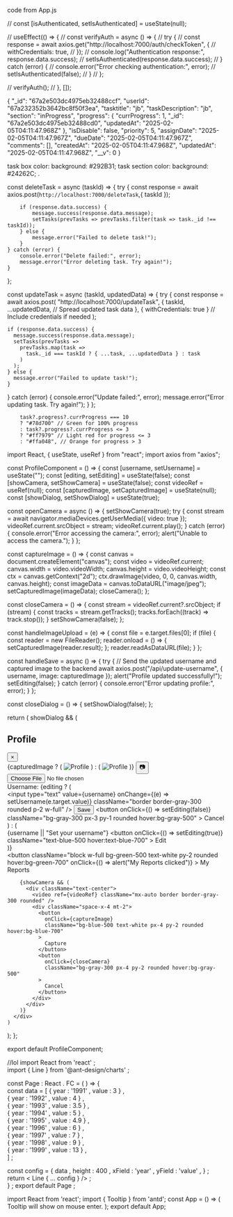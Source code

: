   code from App.js
  
  // const [isAuthenticated, setIsAuthenticated] = useState(null); 

  // useEffect(() => {
  //   const verifyAuth = async () => {
  //     try {
  //       const response = await axios.get("http://localhost:7000/auth/checkToken", {
  //         withCredentials: true, 
  //       });
  //       console.log("Authentication response:", response.data.success);
  //       setIsAuthenticated(response.data.success);
  //     } catch (error) {
  //       console.error("Error checking authentication:", error);
  //       setIsAuthenticated(false);
  //     }
  //   };
  
  //   verifyAuth();
  // }, []);


  {
    "_id": "67a2e503dc4975eb32488ccf",
    "userId": "67a232352b3642bc8f50f3ea",
    "tasktitle": "jb",
    "taskDescription": "jb",
    "section": "inProgress",
    "progress": {
        "currProgress": 1,
        "_id": "67a2e503dc4975eb32488cd0",
        "updatedAt": "2025-02-05T04:11:47.968Z"
    },
    "isDisable": false,
    "priority": 5,
    "assignDate": "2025-02-05T04:11:47.967Z",
    "dueDate": "2025-02-05T04:11:47.967Z",
    "comments": [],
    "createdAt": "2025-02-05T04:11:47.968Z",
    "updatedAt": "2025-02-05T04:11:47.968Z",
    "__v": 0
}

task box color: background: #292B31;
task section color: background: #24262C;
.


const deleteTask = async (taskId) => {
    try {
        const response = await axios.post(`http://localhost:7000/deleteTask`,{ taskId });
        
        if (response.data.success) {
            message.success(response.data.message);
            setTasks(prevTasks => prevTasks.filter(task => task._id !== taskId)); 
        } else {
            message.error("Failed to delete task!");
        }
    } catch (error) {
        console.error("Delete failed:", error);
        message.error("Error deleting task. Try again!");
    }
};

const updateTask = async (taskId, updatedData) => {
  try {
    const response = await axios.post(
      "http://localhost:7000/updateTask",
      {
        taskId,
        ...updatedData, // Spread updated task data
      },
      { withCredentials: true } // Include credentials if needed
    );

    if (response.data.success) {
      message.success(response.data.message);
      setTasks(prevTasks =>
        prevTasks.map(task =>
          task._id === taskId ? { ...task, ...updatedData } : task
        )
      );
    } else {
      message.error("Failed to update task!");
    }
  } catch (error) {
    console.error("Update failed:", error);
    message.error("Error updating task. Try again!");
  }
};

        task?.progress?.currProgress === 10
        ? "#78d700" // Green for 100% progress
        : task?.progress?.currProgress <= 3
        ? "#ff7979" // Light red for progress <= 3
        : "#ffa048", // Orange for progress > 3




<!-- <Droppable droppableId="sections" type="section" direction="horizontal">
            {(provided) => (
              <div
                ref={provided.innerRef}
                {...provided.droppableProps}
                className="h-[84%] overflow-x-auto flex items-center gap-3 flex-nowrap w-full p-5">
                {userData.sections.map((elem, index) => (
                  <Draggable key={elem} draggableId={elem} index={index}>
                    {(provided) => (
                      <div
                        ref={provided.innerRef}
                        {...provided.draggableProps}
                        {...provided.dragHandleProps}>
                        <TaskSection sectionName={elem} mode={mode} reTrigger={setReTrigger} />
                      </div>
                    )}
                  </Draggable>
                ))}
                {provided.placeholder}
              </div>
            )}
          </Droppable> -->

<!-- import React, { useState, useRef } from "react";
import axios from "axios";

const ProfileComponent = () => {
  const [username, setUsername] = useState("");
  const [editing, setEditing] = useState(false);
  const [showCamera, setShowCamera] = useState(false);
  const videoRef = useRef(null);
  const [capturedImage, setCapturedImage] = useState(null);

  const openCamera = async () => {
    setShowCamera(true);
    try {
      const stream = await navigator.mediaDevices.getUserMedia({ video: true });
      videoRef.current.srcObject = stream;
      videoRef.current.play();
    } catch (error) {
      console.error("Error accessing the camera:", error);
      alert("Unable to access the camera.");
    }
  };

  const captureImage = () => {
    const canvas = document.createElement("canvas");
    const video = videoRef.current;
    canvas.width = video.videoWidth;
    canvas.height = video.videoHeight;
    const ctx = canvas.getContext("2d");
    ctx.drawImage(video, 0, 0, canvas.width, canvas.height);
    const imageData = canvas.toDataURL("image/jpeg");
    setCapturedImage(imageData);
    closeCamera();
  };

  const closeCamera = () => {
    const stream = videoRef.current?.srcObject;
    if (stream) {
      const tracks = stream.getTracks();
      tracks.forEach((track) => track.stop());
    }
    setShowCamera(false);
  };

  const handleSave = async () => {
    try {
      // Send the updated username and captured image to the backend
      await axios.post("/api/update-username", { username, image: capturedImage });
      alert("Profile updated successfully!");
      setEditing(false);
    } catch (error) {
      console.error("Error updating profile:", error);
    }
  };

  return (
    <div className="p-6 max-w-md mx-auto bg-white rounded-xl shadow-md space-y-4">
      <div className="flex justify-between items-center">
        <h2 className="text-xl font-bold">Profile</h2>
        <button
          className="text-red-500 hover:text-red-700"
          onClick={() => alert("Close button clicked")}
        >
          &times;
        </button>
      </div>
      <div className="text-center">
        <div className="relative inline-block">
          {capturedImage ? (
            <img
              src={capturedImage}
              alt="Profile"
              className="w-20 h-20 rounded-full mx-auto"
            />
          ) : (
            <img
              src="/default-avatar.png"
              alt="Profile"
              className="w-20 h-20 rounded-full mx-auto"
            />
          )}
          <button
            className="absolute bottom-0 right-0 bg-gray-800 text-white p-1 rounded-full"
            onClick={openCamera}
          >
            📷
          </button>
        </div>
      </div>
      <div>
        <label className="block text-gray-700">Username:</label>
        {editing ? (
          <div className="flex items-center space-x-2">
            <input
              type="text"
              value={username}
              onChange={(e) => setUsername(e.target.value)}
              className="border border-gray-300 rounded p-2 w-full"
            />
            <button
              onClick={handleSave}
              className="bg-blue-500 text-white px-3 py-1 rounded hover:bg-blue-700"
            >
              Save
            </button>
            <button
              onClick={() => setEditing(false)}
              className="bg-gray-300 px-3 py-1 rounded hover:bg-gray-500"
            >
              Cancel
            </button>
          </div>
        ) : (
          <div className="flex items-center justify-between">
            <span>{username || "Set your username"}</span>
            <button
              onClick={() => setEditing(true)}
              className="text-blue-500 hover:text-blue-700"
            >
              Edit
            </button>
          </div>
        )}
      </div>
      <button
        className="block w-full bg-green-500 text-white py-2 rounded hover:bg-green-700"
        onClick={() => alert("My Reports clicked")}
      >
        My Reports
      </button>

      {showCamera && (
        <div className="text-center">
          <video ref={videoRef} className="mx-auto border border-gray-300 rounded" />
          <div className="space-x-4 mt-2">
            <button
              onClick={captureImage}
              className="bg-blue-500 text-white px-4 py-2 rounded hover:bg-blue-700"
            >
              Capture
            </button>
            <button
              onClick={closeCamera}
              className="bg-gray-300 px-4 py-2 rounded hover:bg-gray-500"
            >
              Cancel
            </button>
          </div>
        </div>
      )}
    </div>
  );
};

export default ProfileComponent; -->


import React, { useState, useRef } from "react";
import axios from "axios";

const ProfileComponent = () => {
  const [username, setUsername] = useState("");
  const [editing, setEditing] = useState(false);
  const [showCamera, setShowCamera] = useState(false);
  const videoRef = useRef(null);
  const [capturedImage, setCapturedImage] = useState(null);
  const [showDialog, setShowDialog] = useState(true);

  const openCamera = async () => {
    setShowCamera(true);
    try {
      const stream = await navigator.mediaDevices.getUserMedia({ video: true });
      videoRef.current.srcObject = stream;
      videoRef.current.play();
    } catch (error) {
      console.error("Error accessing the camera:", error);
      alert("Unable to access the camera.");
    }
  };

  const captureImage = () => {
    const canvas = document.createElement("canvas");
    const video = videoRef.current;
    canvas.width = video.videoWidth;
    canvas.height = video.videoHeight;
    const ctx = canvas.getContext("2d");
    ctx.drawImage(video, 0, 0, canvas.width, canvas.height);
    const imageData = canvas.toDataURL("image/jpeg");
    setCapturedImage(imageData);
    closeCamera();
  };

  const closeCamera = () => {
    const stream = videoRef.current?.srcObject;
    if (stream) {
      const tracks = stream.getTracks();
      tracks.forEach((track) => track.stop());
    }
    setShowCamera(false);
  };

  const handleImageUpload = (e) => {
    const file = e.target.files[0];
    if (file) {
      const reader = new FileReader();
      reader.onload = () => {
        setCapturedImage(reader.result);
      };
      reader.readAsDataURL(file);
    }
  };

  const handleSave = async () => {
    try {
      // Send the updated username and captured image to the backend
      await axios.post("/api/update-username", { username, image: capturedImage });
      alert("Profile updated successfully!");
      setEditing(false);
    } catch (error) {
      console.error("Error updating profile:", error);
    }
  };

  const closeDialog = () => {
    setShowDialog(false);
  };

  return (
    showDialog && (
      <div className="p-6 max-w-md mx-auto bg-white rounded-xl shadow-md space-y-4">
        <div className="flex justify-between items-center">
          <h2 className="text-xl font-bold">Profile</h2>
          <button
            className="text-red-500 hover:text-red-700"
            onClick={closeDialog}
          >
            &times;
          </button>
        </div>
        <div className="text-center">
          <div className="relative inline-block">
            {capturedImage ? (
              <img
                src={capturedImage}
                alt="Profile"
                className="w-20 h-20 rounded-full mx-auto"
              />
            ) : (
              <img
                src="/default-avatar.png"
                alt="Profile"
                className="w-20 h-20 rounded-full mx-auto"
              />
            )}
            <button
              className="absolute bottom-0 right-0 bg-gray-800 text-white p-1 rounded-full"
              onClick={openCamera}
            >
              📷
            </button>
          </div>
          <input
            type="file"
            accept="image/*"
            onChange={handleImageUpload}
            className="mt-2 block w-full text-sm text-gray-500 file:mr-4 file:py-2 file:px-4 file:rounded file:border-0 file:text-sm file:font-semibold file:bg-blue-50 file:text-blue-700 hover:file:bg-blue-100"
          />
        </div>
        <div>
          <label className="block text-gray-700">Username:</label>
          {editing ? (
            <div className="flex items-center space-x-2">
              <input
                type="text"
                value={username}
                onChange={(e) => setUsername(e.target.value)}
                className="border border-gray-300 rounded p-2 w-full"
              />
              <button
                onClick={handleSave}
                className="bg-blue-500 text-white px-3 py-1 rounded hover:bg-blue-700"
              >
                Save
              </button>
              <button
                onClick={() => setEditing(false)}
                className="bg-gray-300 px-3 py-1 rounded hover:bg-gray-500"
              >
                Cancel
              </button>
            </div>
          ) : (
            <div className="flex items-center justify-between">
              <span>{username || "Set your username"}</span>
              <button
                onClick={() => setEditing(true)}
                className="text-blue-500 hover:text-blue-700"
              >
                Edit
              </button>
            </div>
          )}
        </div>
        <button
          className="block w-full bg-green-500 text-white py-2 rounded hover:bg-green-700"
          onClick={() => alert("My Reports clicked")}
        >
          My Reports
        </button>

        {showCamera && (
          <div className="text-center">
            <video ref={videoRef} className="mx-auto border border-gray-300 rounded" />
            <div className="space-x-4 mt-2">
              <button
                onClick={captureImage}
                className="bg-blue-500 text-white px-4 py-2 rounded hover:bg-blue-700"
              >
                Capture
              </button>
              <button
                onClick={closeCamera}
                className="bg-gray-300 px-4 py-2 rounded hover:bg-gray-500"
              >
                Cancel
              </button>
            </div>
          </div>
        )}
      </div>
    )
  );
};

export default ProfileComponent;








//lol
import React from 'react' ;   
import { Line } from '@ant-design/charts' ;     

const Page : React . FC = ( ) => {      
  const data = [ 
    { year : '1991' , value : 3 } ,   
    { year : '1992' , value : 4 } ,   
    { year : '1993' , value : 3.5 } ,   
    { year : '1994' , value : 5 } ,   
    { year : '1995' , value : 4.9 } ,   
    { year : '1996' , value : 6 } ,   
    { year : '1997' , value : 7 } ,   
    { year : '1998' , value : 9 } ,   
    { year : '1999' , value : 13 } ,   
  ] ;

  const config = { 
    data ,
    height : 400 , 
    xField : 'year' , 
    yField : 'value' , 
  } ;
  return < Line { ... config } /> ;   
} ;
export default Page ;  










import React from 'react';
import { Tooltip } from 'antd';
const App = () => (
  <Tooltip title="prompt text">
    <span>Tooltip will show on mouse enter.</span>
  </Tooltip>
);
export default App;